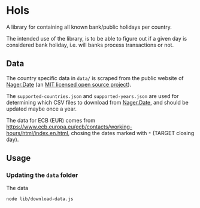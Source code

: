 # Hols

A library for containing all known bank/public holidays per country.

The intended use of the library, is to be able to figure out if a given day is considered bank holiday, i.e. will banks process transactions or not.

## Data

The country specific data in `data/` is scraped from the public website of [Nager.Date][0] (an [MIT licensed open source project][1]).

The `supported-countries.json` and `supported-years.json` are used for determining which CSV files to download from [Nager.Date][0], and should be updated maybe once a year.

The data for ECB (EUR) comes from https://www.ecb.europa.eu/ecb/contacts/working-hours/html/index.en.html, chosing the dates marked with `*` (TARGET closing day).


## Usage

### Updating the `data` folder

The data

```sh
node lib/download-data.js
```

[0]: https://date.nager.at/
[1]: https://github.com/nager/Nager.Date
